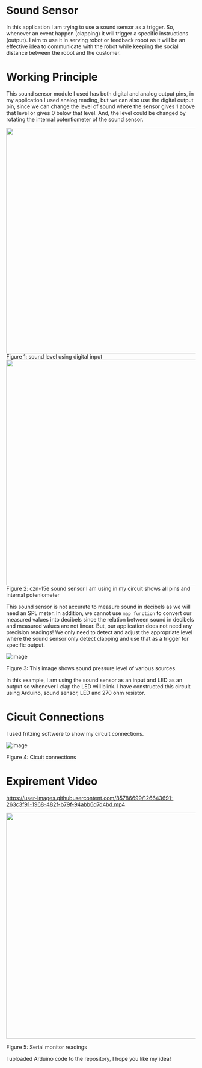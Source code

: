 # Sound Sensor


In this application I am trying to use a sound sensor as a trigger. So, whenever an event happen (clapping) it will trigger a specific instructions (output). I aim to use it in serving robot or feedback robot as it will be an effective idea to communicate with the robot while keeping the social distance between the robot and the customer.

# Working Principle


This sound sensor module I used has both digital and analog output pins, in my application I used analog reading, but we can also use the digital output pin, since we can change the level of sound where the sensor gives 1 above that level or gives 0 below that level. And, the level could be changed by rotating the internal potentiometer of the sound sensor.


<img src="https://user-images.githubusercontent.com/85786699/126641372-fc0ef39b-80f8-4c1e-8e11-0ddf058959e8.png" width="600">
Figure 1: sound level using digital input


<img src="https://user-images.githubusercontent.com/85786699/126641793-11810bc5-47c8-4163-bbab-8c669a4ab5af.png" width="600">
Figure 2: czn-15e sound sensor I am using in my circuit shows all pins and internal poteniometer


This sound sensor is not accurate to measure sound in decibels as we will need an SPL meter. In addition, we cannot use `map function` to convert our measured values into decibels since the relation between sound in decibels and measured values are not linear. But, our application does not need any precision readings! We only need to detect and adjust the appropriate level where the sound sensor only detect clapping and use that as a trigger for specific output.


![image](https://user-images.githubusercontent.com/85786699/126641051-75c94005-6e99-46a3-bbd4-e784d483f2ff.png)

Figure 3: This image shows sound pressure level of various sources.


In this example, I am using the sound sensor as an input and LED as an output so whenever I clap the LED will blink. I have constructed this circuit using Arduino, sound sensor, LED and 270 ohm resistor. 



# Cicuit Connections

I used fritzing softwere to show my circuit connections.

![image](https://user-images.githubusercontent.com/85786699/126643367-8870a34a-1178-4208-82ef-f52ba9697b5c.png)

Figure 4: Cicuit connections



# Expirement Video


https://user-images.githubusercontent.com/85786699/126643691-263c3f91-1968-482f-b79f-94abb6d7d4bd.mp4



<img src="https://user-images.githubusercontent.com/85786699/126645318-e6a28767-6401-4f91-986f-10aa6ee19578.png" width="600">

Figure 5: Serial monitor readings


I uploaded Arduino code to the repository, I hope you like my idea!
